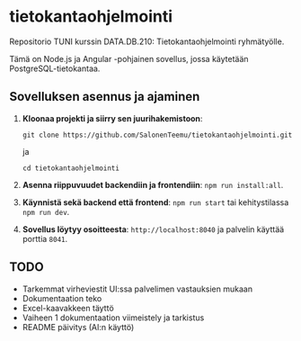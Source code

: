 # tietokantaohjelmointi

Repositorio TUNI kurssin DATA.DB.210: Tietokantaohjelmointi ryhmätyölle.

Tämä on Node.js ja Angular -pohjainen sovellus, jossa käytetään PostgreSQL-tietokantaa.

## Sovelluksen asennus ja ajaminen

1. **Kloonaa projekti ja siirry sen juurihakemistoon**:

    `git clone https://github.com/SalonenTeemu/tietokantaohjelmointi.git`

    ja

    `cd tietokantaohjelmointi`

2. **Asenna riippuvuudet backendiin ja frontendiin**: `npm run install:all`.

3. **Käynnistä sekä backend että frontend**: `npm run start` tai kehitystilassa `npm run dev`.

4. **Sovellus löytyy osoitteesta**: `http://localhost:8040` ja palvelin käyttää porttia `8041`.

## TODO

- Tarkemmat virheviestit UI:ssa palvelimen vastauksien mukaan
- Dokumentaation teko
- Excel-kaavakkeen täyttö
- Vaiheen 1 dokumentaation viimeistely ja tarkistus
- README päivitys (AI:n käyttö)
